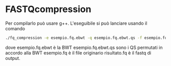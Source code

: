 # FASTQcompression

Per compilarlo può usare g++.
L'eseguibile si può lanciare usando il comando
```sh
./fq_compression -e esempio.fq.ebwt -q esempio.fq.ebwt.qs -f esempio.fq -o risultato.fq
```

dove
esempio.fq.ebwt è la BWT
esempio.fq.ebwt.qs sono i QS permutati in accordo alla BWT
esempio.fq è il file originario
risultato.fq è il fastq di output.
